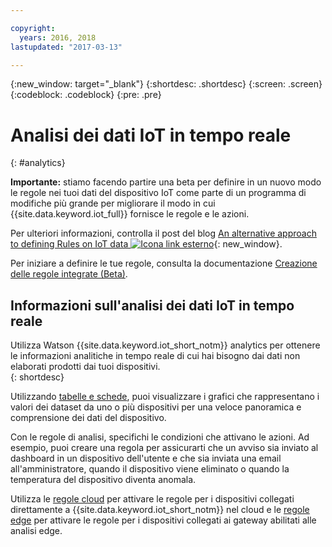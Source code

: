 ```yaml
---

copyright:
  years: 2016, 2018
lastupdated: "2017-03-13"

---
```


{:new_window: target="_blank"}
{:shortdesc: .shortdesc}
{:screen: .screen}
{:codeblock: .codeblock}
{:pre: .pre}


# Analisi dei dati IoT in tempo reale
{: #analytics}  

**Importante:** stiamo facendo partire una beta per definire in un nuovo modo le regole nei tuoi dati del dispositivo IoT come parte
di un programma di modifiche più grande per migliorare il modo in cui {{site.data.keyword.iot_full}} fornisce le regole e le azioni.

Per ulteriori informazioni, controlla il post del blog [An alternative approach to defining Rules on IoT data ![Icona link esterno](../../icons/launch-glyph.svg "Icona link esterno")](https://developer.ibm.com/iotplatform/2018/03/01/alternative-approach-defining-rules-iot-data/){: new_window}.

Per iniziare a definire le tue regole, consulta la documentazione [Creazione delle regole integrate (Beta)](information_management/im_rules.html).

## Informazioni sull'analisi dei dati IoT in tempo reale 

Utilizza Watson {{site.data.keyword.iot_short_notm}} analytics per ottenere le informazioni analitiche in tempo reale di cui hai bisogno dai dati non elaborati prodotti dai tuoi dispositivi.  
{: shortdesc}

Utilizzando [tabelle e schede](data_visualization.html), puoi visualizzare i grafici che rappresentano i valori dei dataset da uno o più dispositivi per una veloce panoramica e comprensione dei dati del dispositivo.

Con le regole di analisi, specifichi le condizioni che attivano le azioni. Ad esempio, puoi creare una regola per assicurarti che un avviso sia inviato al dashboard in un dispositivo dell'utente e che sia inviata una email all'amministratore, quando il dispositivo viene eliminato o quando la temperatura del dispositivo diventa anomala.

Utilizza le [regole cloud](cloud_analytics.html) per attivare le regole per i dispositivi collegati direttamente a {{site.data.keyword.iot_short_notm}} nel cloud e le [regole edge](edge_analytics.html) per attivare le regole per i dispositivi collegati ai gateway abilitati alle analisi edge.
